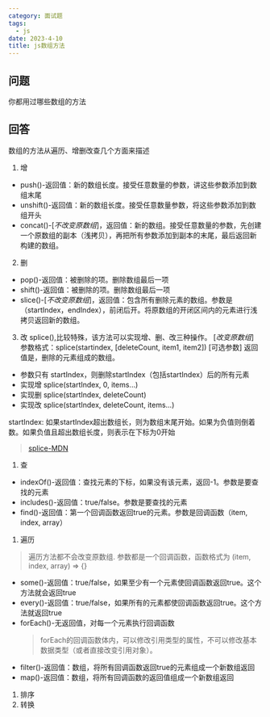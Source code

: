 ```yaml
---
category: 面试题    
tags:
  - js
date: 2023-4-10
title: js数组方法
---
```


## 问题 
你都用过哪些数组的方法

## 回答
数组的方法从遍历、增删改查几个方面来描述
1. 增
- push()-返回值：新的数组长度。接受任意数量的参数，讲这些参数添加到数组末尾
- unshift()-返回值：新的数组长度。接受任意数量参数，将这些参数添加到数组开头
- concat()-[*不改变原数组*]，返回值：新的数组。接受任意数量的参数，先创建一个原数组的副本（浅拷贝），再把所有参数添加到副本的末尾，最后返回新构建的数组。
2. 删
- pop()-返回值：被删除的项。删除数组最后一项
- shift()-返回值：被删除的项。删除数组最后一项
- slice()-[*不改变原数组*]，返回值：包含所有删除元素的数组。参数是（startIndex，endIndex），前闭后开。将原数组的开闭区间内的元素进行浅拷贝返回新的数组。
3. 改
splice(),比较特殊，该方法可以实现增、删、改三种操作。
[*改变原数组*]
参数格式：splice(startindex, [deleteCount, item1, item2])    [可选参数]
返回值是，删除的元素组成的数组。
- 参数只有 startIndex，则删除startIndex（包括startIndex）后的所有元素
- 实现增 splice(startIndex, 0, items...)
- 实现删 splice(startIndex, deleteCount)
- 实现改 splice(startIndex, deleteCount, items...)

startIndex: 如果startIndex超出数组长，则为数组末尾开始。如果为负值则倒着数。如果负值且超出数组长度，则表示在下标为0开始

> [splice-MDN](https://developer.mozilla.org/zh-CN/docs/Web/JavaScript/Reference/Global_Objects/Array/splice)

1. 查
- indexOf()-返回值：查找元素的下标，如果没有该元素，返回-1。参数是要查找的元素
- includes()-返回值：true/false。参数是要查找的元素
- find()-返回值：第一个回调函数返回true的元素。参数是回调函数（item, index, array）
1. 遍历
> 遍历方法都不会改变原数组. 参数都是一个回调函数，函数格式为 (item, index, array) => {}
- some()-返回值：true/false，如果至少有一个元素使回调函数返回true。这个方法就会返回true
- every()-返回值：true/false，如果所有的元素都使回调函数返回true。这个方法就返回true
- forEach()-无返回值，对每一个元素执行回调函数
  > forEach的回调函数体内，可以修改引用类型的属性，不可以修改基本数据类型（或者直接改变引用对象）。
- filter()-返回值：数组，将所有回调函数返回true的元素组成一个新数组返回
- map()-返回值：数组，将所有回调函数的返回值组成一个新数组返回

1. 排序
2. 转换




